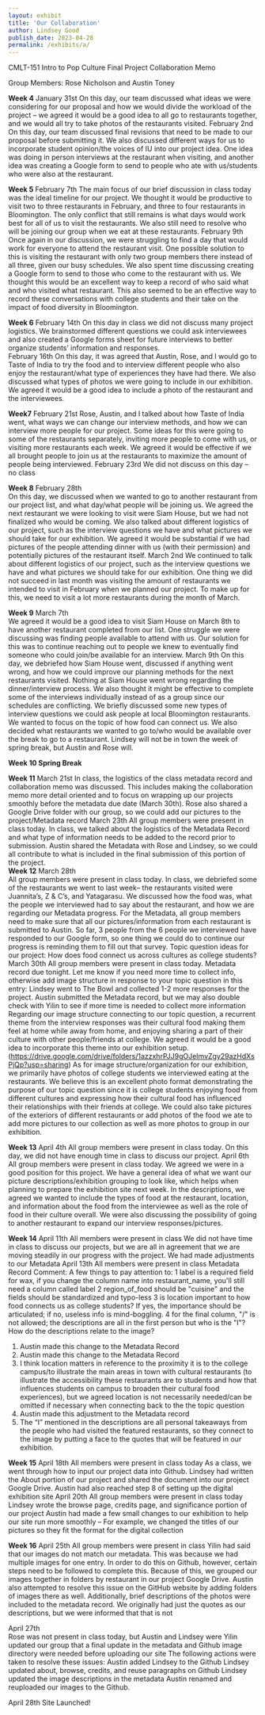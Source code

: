```yaml
---
layout: exhibit
title: 'Our Collaboration'
author: Lindsey Good
publish_date: 2023-04-28
permalink: /exhibits/a/
---
```


CMLT-151 Intro to Pop Culture Final Project Collaboration Memo

Group Members: Rose Nicholson and Austin Toney

**Week 4** 
January 31st 
On this day, our team discussed what ideas we were considering for our proposal and how we would divide the workload of the project – we agreed it would be a good idea to all go to restaurants together, and we would all try to take photos of the restaurants visited. 
February 2nd 
On this day, our team discussed final revisions that need to be made to our proposal before submitting it. We also discussed different ways for us to incorporate student opinion/the voices of IU into our project idea. One idea was doing in person interviews at the restaurant when visiting, and another idea was creating a Google form to send to people who ate with us/students who were also at the restaurant. 

**Week 5** 
February 7th 
The main focus of our brief discussion in class today was the ideal timeline for our project. We thought it would be productive to visit two to three restaurants in February, and three to four restaurants in Bloomington. The only conflict that still remains is what days would work best for all of us to visit the restaurants. We also still need to resolve who will be joining our group when we eat at these restaurants. 
February 9th 
Once again in our discussion, we were struggling to find a day that would work for everyone to attend the restaurant visit. One possible solution to this is visiting the restaurant with only two group members there instead of all three, given our busy schedules. 
We also spent time discussing creating a Google form to send to those who come to the restaurant with us. We thought this would be an excellent way to keep a record of who said what and who visited what restaurant. This also seemed to be an effective way to record these conversations with college students and their take on the impact of food diversity in Bloomington. 

**Week 6** 
February 14th
On this day in class we did not discuss many project logistics. We brainstormed different questions we could ask interviewees and also created a Google forms sheet for future interviews to better organize students’ information and responses.  
February 16th 
On this day, it was agreed that Austin, Rose, and I would go to Taste of India to try the food and to interview different people who also enjoy the restaurant/what type of experiences they have had there. We also discussed what types of photos we were going to include in our exhibition. We agreed it would be a good idea to include a photo of the restaurant and the interviewees. 

**Week7** 
February 21st 
Rose, Austin, and I talked about how Taste of India went, what ways we can change our interview methods, and how we can interview more people for our project. Some ideas for this were going to some of the restaurants separately, inviting more people to come with us, or visiting more restaurants each week. We agreed it would be effective if we all brought people to join us at the restaurants to maximize the amount of people being interviewed.
February 23rd 
We did not discuss on this day – no class                                    

**Week 8** 
February 28th  
On this day, we discussed when we wanted to go to another restaurant from our project list, and what day/what people will be joining us. We agreed the next restaurant we were looking to visit were Siam House, but we had not finalized who would be coming. 
We also talked about different logistics of our project, such as the interview questions we have and what pictures we should take for our exhibition. We agreed it would be substantial if we had pictures of the people attending dinner with us (with their permission) and potentially pictures of the restaurant itself. 
March 2nd 
We continued to talk about different logistics of our project, such as the interview questions we have and what pictures we should take for our exhibition. 
One thing we did not succeed in last month was visiting the amount of restaurants we intended to visit in February when we planned our project. To make up for this, we need to visit a lot more restaurants during the month of March. 

**Week 9**
 March 7th  
We agreed it would be a good idea to visit Siam House on March 8th to have another restaurant completed from our list. One struggle we were discussing was finding people available to attend with us. Our solution for this was to continue reaching out to people we knew to eventually find someone who could join/be available for an interview. 
March 9th 
On this day, we debriefed how Siam House went, discussed if anything went wrong, and how we could improve our planning methods for the next restaurants visited. Nothing at Siam House went wrong regarding the dinner/interview process. We also thought it might be effective to complete some of the interviews individually instead of as a group since our schedules are conflicting. 
We briefly discussed some new types of interview questions we could ask people at local Bloomington restaurants. We wanted to focus on the topic of how food can connect us. We also decided what restaurants we wanted to go to/who would be available over the break to go to a restaurant. Lindsey will not be in town the week of spring break, but Austin and Rose will. 

**Week 10 Spring Break**

**Week 11**
March 21st
In class, the logistics of the class metadata record and collaboration memo was discussed. This includes making the collaboration memo more detail oriented and to focus on wrapping up our projects smoothly before the metadata due date (March 30th). 
Rose also shared a Google Drive folder with our group, so we could add our pictures to the project/Metadata record 
March 23th 
All group members were present in class today. 
In class, we talked about the logistics of the Metadata Record and what type of information needs to be added to the record prior to submission. Austin shared the Metadata with Rose and Lindsey, so we could all contribute to what is included in the final submission of this portion of the project.                                  
**Week 12** 
March 28th  
All group members were present in class today. 
In class, we debriefed some of the restaurants we went to last week– the restaurants visited were Juannita’s, Z & C’s, and Yatagarasu. We discussed how the food was, what the people we interviewed had to say about the restaurant, and how we are regarding our Metadata progress. For the Metadata, all group members need to make sure that all our pictures/information from each restaurant is submitted to Austin. 
So far, 3 people from the 6 people we interviewed have responded to our Google form, so one thing we could do to continue our progress is reminding them to fill out that survey. 
Topic question ideas for our project:  How does food connect us across cultures as college students?                       
March 30th
All group members were present in class today. 
Metadata record due tonight. Let me know if you need more time to collect info, otherwise add image structure in response to your topic question in this entry: 
Lindsey went to The Bowl and collected 1-2 more responses for the project. 
Austin submitted the Metadata record, but we may also double check with Yilin to see if more time is needed to collect more information 
Regarding our image structure connecting to our topic question, a recurrent theme from the interview responses was their cultural food making them feel at home while away from home, and enjoying sharing a part of their culture with other people/friends at college. We agreed it would be a good idea to incorporate this theme into our exhibition setup. 
(https://drive.google.com/drive/folders/1azzxhrPJJ9gOJeImvZgy29azHdXsPjQp?usp=sharing) As for image structure/organization for our exhibition, we primarily have photos of college students we interviewed eating at the restaurants. We believe this is an excellent photo format demonstrating the purpose of our topic question since it is college students enjoying food from different cultures and expressing how their cultural food has influenced their relationships with their friends at college. 
We could also take pictures of the exteriors of different restaurants or add photos of the food we ate to add more pictures to our collection as well as more photos to group in our exhibition. 

**Week 13** 
April 4th 
All group members were present in class today. 
On this day, we did not have enough time in class to discuss our project. 
April 6th 
All group members were present in class today. 
We agreed we were in a good position for this project. We have a general idea of what we want our picture descriptions/exhibition grouping to look like, which helps when planning to prepare the exhibition site next week. In the descriptions, we agreed we wanted to include the types of food at the restaurant, location, and information about the food from the interviewee as well as the role of food in their culture overall. 
We were also discussing the possibility of going to another restaurant to expand our interview responses/pictures. 

**Week 14** 
April 11th 
All members were present in class 
We did not have time in class to discuss our projects, but we are all in agreement that we are moving steadily in our progress with the project. We had made adjustments to our Metadata 
April 13th 
All members were present in class
Metadata Record Comment: A few things to pay attention to: 1 label is a required field for wax, if you change the column name into restaurant_name, you'll still need a column called label 2 region_of_food should be "cuisine" and the fields should be standardized and typo-less 3 is location important to how food connects us as college students? If yes, the importance should be articulated; if no, useless info is mind-boggling. 4 for the final column, "/" is not allowed; the descriptions are all in the first person but who is the "I"? How do the descriptions relate to the image?
1) Austin made this change to the Metadata Record
2) Austin made this change to the Metadata Record 
3) I think location matters in reference to the proximity it is to the college campus/to illustrate the main areas in town with cultural restaurants (to illustrate the accessibility these restaurants are to students and how that influences students on campus to broaden their cultural food experiences), but we agreed location is not necessarily needed/can be omitted if necessary when connecting back to the the topic question
4) Austin made this adjustment to the Metadata record 
5) The “I” mentioned in the descriptions are all personal takeaways from the people who had visited the featured restaurants, so they connect to the image by putting a face to the quotes that will be featured in our exhibition. 

**Week 15**
April 18th 
All members were present in class today
As a class, we went through how to input our project data into Github. 
Lindsey had written the About portion of our project and shared the document into our project Google Drive. 
Austin had also reached step 8 of setting up the digital exhibition site
April 20th 
All group members were present in class today 
Lindsey wrote the browse page, credits page, and significance portion of our project
Austin had made a few small changes to our exhibition to help our site run more smoothly – For example, we changed the titles of our pictures so they fit the format for the digital collection 

**Week 16**
April 25th 
All group members were present in class
Yilin had said that our images do not match our metadata. This was because we had multiple images for one entry. In order to do this on Github, however, certain steps need to be followed to complete this. Because of this, we grouped our images together in folders by restaurant in our project Google Drive. 
Austin also attempted to resolve this issue on the GitHub website by adding folders of images there as well. 
Additionally, brief descriptions of the photos were included to the metadata record. We originally had just the quotes as our descriptions, but we were informed that that is not

April 27th  
Rose was not present in class today, but Austin and Lindsey were
Yilin updated our group that a final update in the metadata and Github image directory were needed before uploading our site
The following actions were taken to resolve these issues: 
Austin added Lindsey to the Github
Lindsey updated about, browse, credits, and reuse paragraphs on Github
Lindsey updated the image descriptions in the metadata 
Austin renamed and reuploaded our images to the Github.

April 28th 
Site Launched!
